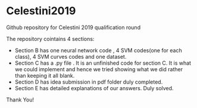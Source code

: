 # Celestini2019
Github repository for Celestini 2019 qualification round


The repository cointains 4 sections:

* Section B has one neural network code , 4 SVM codes(one for each class), 4 SVM curves codes and one dataset.
* Section C has a .py file . It is an unfinished code for section C. It is what we could implement and hence we tried showing     what we did rather than keeping it all blank. 
* Section D has idea submission in pdf folder duly completed. 
* Section E has detailed explanations of our answers. Duly solved.

Thank You!
